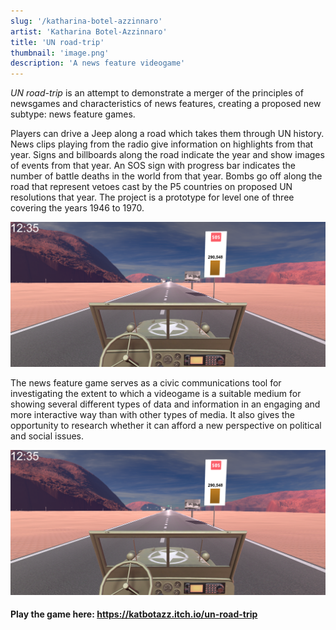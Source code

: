 ```yaml
---
slug: '/katharina-botel-azzinnaro'
artist: 'Katharina Botel-Azzinnaro'
title: 'UN road-trip'
thumbnail: 'image.png'
description: 'A news feature videogame'
---
```


_UN road-trip_ is an attempt to demonstrate a merger of the principles of newsgames and characteristics of news features, creating a proposed new subtype: news feature games.

Players can drive a Jeep along a road which takes them through UN history. News clips playing from the radio give information on highlights from that year. Signs and billboards along the road indicate the year and show images of events from that year. An SOS sign with progress bar indicates the number of battle deaths in the world from that year. Bombs go off along the road that represent vetoes cast by the P5 countries on proposed UN resolutions that year. The project is a prototype for level one of three covering the years 1946 to 1970.

![](image_2.png)

The news feature game serves as a civic communications tool for investigating the extent to which a videogame is a suitable medium for showing several different types of data and information in an engaging and more interactive way than with other types of media. It also gives the opportunity to research whether it can afford a new perspective on political and social issues.

![UN road-trip](image_2.png)

#### Play the game here: https://katbotazz.itch.io/un-road-trip
